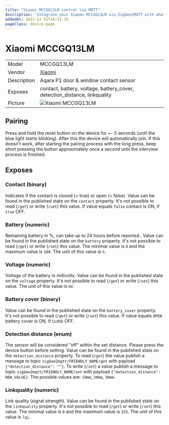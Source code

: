 ```yaml
---
title: "Xiaomi MCCGQ13LM control via MQTT"
description: "Integrate your Xiaomi MCCGQ13LM via Zigbee2MQTT with whatever smart home infrastructure you are using without the vendor's bridge or gateway."
addedAt: 2021-12-31T16:51:16
pageClass: device-page
---
```


<!-- !!!! -->
<!-- ATTENTION: This file is auto-generated through docgen! -->
<!-- You can only edit the "Notes"-Section between the two comment lines "Notes BEGIN" and "Notes END". -->
<!-- Do not use h1 or h2 heading within "## Notes"-Section. -->
<!-- !!!! -->

# Xiaomi MCCGQ13LM

|     |     |
|-----|-----|
| Model | MCCGQ13LM  |
| Vendor  | [Xiaomi](/supported-devices/#v=Xiaomi)  |
| Description | Aqara P1 door & window contact sensor |
| Exposes | contact, battery, voltage, battery_cover, detection_distance, linkquality |
| Picture | ![Xiaomi MCCGQ13LM](https://www.zigbee2mqtt.io/images/devices/MCCGQ13LM.jpg) |


<!-- Notes BEGIN: You can edit here. Add "## Notes" headline if not already present. -->

## Pairing

Press and hold the reset button on the device for +- 5 seconds (until the blue light starts blinking). After this the device will automatically join.
If this doesn't work, after starting the pairing process with the long press, keep short pressing the button approximately once a second until the interview process is finished.

<!-- Notes END: Do not edit below this line -->




## Exposes

### Contact (binary)
Indicates if the contact is closed (= true) or open (= false).
Value can be found in the published state on the `contact` property.
It's not possible to read (`/get`) or write (`/set`) this value.
If value equals `false` contact is ON, if `true` OFF.

### Battery (numeric)
Remaining battery in %, can take up to 24 hours before reported..
Value can be found in the published state on the `battery` property.
It's not possible to read (`/get`) or write (`/set`) this value.
The minimal value is `0` and the maximum value is `100`.
The unit of this value is `%`.

### Voltage (numeric)
Voltage of the battery in millivolts.
Value can be found in the published state on the `voltage` property.
It's not possible to read (`/get`) or write (`/set`) this value.
The unit of this value is `mV`.

### Battery cover (binary)
Value can be found in the published state on the `battery_cover` property.
It's not possible to read (`/get`) or write (`/set`) this value.
If value equals `OPEN` battery cover is ON, if `CLOSE` OFF.

### Detection distance (enum)
The sensor will be considered "off" within the set distance. Please press the device button before setting.
Value can be found in the published state on the `detection_distance` property.
To read (`/get`) the value publish a message to topic `zigbee2mqtt/FRIENDLY_NAME/get` with payload `{"detection_distance": ""}`.
To write (`/set`) a value publish a message to topic `zigbee2mqtt/FRIENDLY_NAME/set` with payload `{"detection_distance": NEW_VALUE}`.
The possible values are: `10mm`, `20mm`, `30mm`.

### Linkquality (numeric)
Link quality (signal strength).
Value can be found in the published state on the `linkquality` property.
It's not possible to read (`/get`) or write (`/set`) this value.
The minimal value is `0` and the maximum value is `255`.
The unit of this value is `lqi`.


